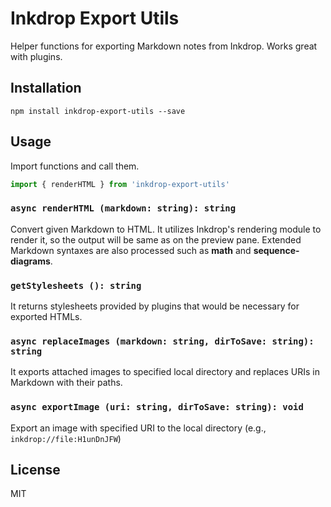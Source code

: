 Inkdrop Export Utils
=====================

Helper functions for exporting Markdown notes from Inkdrop. Works great with plugins.

## Installation

```
npm install inkdrop-export-utils --save
```

## Usage

Import functions and call them.

```javascript
import { renderHTML } from 'inkdrop-export-utils'
```

### `async renderHTML (markdown: string): string`

Convert given Markdown to HTML.
It utilizes Inkdrop's rendering module to render it, so the output will be same as on the preview pane.
Extended Markdown syntaxes are also processed such as **math** and **sequence-diagrams**.

### `getStylesheets (): string`

It returns stylesheets provided by plugins that would be necessary for exported HTMLs.

### `async replaceImages (markdown: string, dirToSave: string): string`

It exports attached images to specified local directory and replaces URIs in Markdown with their paths.

### `async exportImage (uri: string, dirToSave: string): void`

Export an image with specified URI to the local directory (e.g., `inkdrop://file:H1unDnJFW`)

## License

MIT
